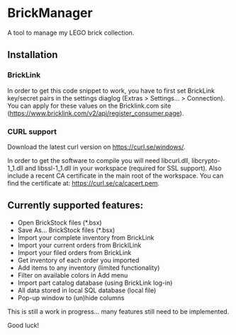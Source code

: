 # BrickManager
A tool to manage my LEGO brick collection.

## Installation

### BrickLink
In order to get this code snippet to work, you have to first set BrickLink key/secret pairs in the settings diaglog (Extras > Settings... > Connection).
You can apply for these values on the Bricklink.com site (https://www.bricklink.com/v2/api/register_consumer.page).

### CURL support
Download the latest curl version on https://curl.se/windows/. 

In order to get the software to compile you will need libcurl.dll, libcrypto-1_1.dll and libssl-1_1.dll in your workspace (required for SSL support).
Also include a recent CA certificate in the main root of the workspace. You can find the certificate at: https://curl.se/ca/cacert.pem.

## Currently supported features:
* Open BrickStock files (*.bsx)
* Save As... BrickStock files (*.bsx)
* Import your complete inventory from BrickLink
* Import your current orders from BricklLink
* Import your filed orders from BrickLink
* Get inventory of each order you imported
* Add items to any inventory (limited functionality)
* Filter on available colors in Add menu
* Import part catalog database (using BrickLink log-in)
* All data stored in local SQL database (local file)
* Pop-up window to (un)hide columns

This is still a work in progress... many features still need to be implemented.

Good luck!
